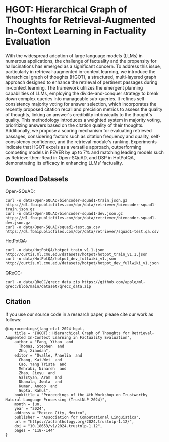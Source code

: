 # HGOT: Hierarchical Graph of Thoughts for Retrieval-Augmented In-Context Learning in Factuality Evaluation
With the widespread adoption of large language models (LLMs) in numerous applications, the challenge of factuality and the propensity for hallucinations has emerged as a significant concern. To address this issue, particularly in retrieval-augmented in-context learning, we introduce the hierarchical graph of thoughts (HGOT), a structured, multi-layered graph approach designed to enhance the retrieval of pertinent passages during in-context learning. The framework utilizes the emergent planning capabilities of LLMs, employing the divide-and-conquer strategy to break down complex queries into manageable sub-queries. It refines self-consistency majority voting for answer selection, which incorporates the recently proposed citation recall and precision metrics to assess the quality of thoughts, linking an answer's credibility intrinsically to the thought's quality. This methodology introduces a weighted system in majority voting, prioritizing answers based on the citation quality of their thoughts. Additionally, we propose a scoring mechanism for evaluating retrieved passages, considering factors such as citation frequency and quality, self-consistency confidence, and the retrieval module's ranking. Experiments indicate that HGOT excels as a versatile approach, outperforming competing models in FEVER by up to 7% and matching leading models such as Retrieve-then-Read in Open-SQuAD, and DSP in HotPotQA, demonstrating its efficacy in enhancing LLMs' factuality.

## Download Datasets

Open-SQuAD: 
```
curl -o data/Open-SQuAD/biencoder-squad1-train.json.gz https://dl.fbaipublicfiles.com/dpr/data/retriever/biencoder-squad1-train.json.gz
curl -o data/Open-SQuAD/biencoder-squad1-dev.json.gz https://dl.fbaipublicfiles.com/dpr/data/retriever/biencoder-squad1-dev.json.gz
curl -o data/Open-SQuAD/squad1-test.qa.csv https://dl.fbaipublicfiles.com/dpr/data/retriever/squad1-test.qa.csv
```
HotPotQA: 
```
curl -o data/HotPotQA/hotpot_train_v1.1.json http://curtis.ml.cmu.edu/datasets/hotpot/hotpot_train_v1.1.json
curl -o data/HotPotQA/hotpot_dev_fullwiki_v1.json http://curtis.ml.cmu.edu/datasets/hotpot/hotpot_dev_fullwiki_v1.json
```
QReCC:
```
curl -o data/QReCC/qrecc_data.zip https://github.com/apple/ml-qrecc/blob/main/dataset/qrecc_data.zip
```
## Citation
If you use our source code in a research paper, please cite our work as follows:

```
@inproceedings{fang-etal-2024-hgot,
    title = "{HGOT}: Hierarchical Graph of Thoughts for Retrieval-Augmented In-Context Learning in Factuality Evaluation",
    author = "Fang, Yihao  and
      Thomas, Stephen  and
      Zhu, Xiaodan",
    editor = "Ovalle, Anaelia  and
      Chang, Kai-Wei  and
      Cao, Yang Trista  and
      Mehrabi, Ninareh  and
      Zhao, Jieyu  and
      Galstyan, Aram  and
      Dhamala, Jwala  and
      Kumar, Anoop  and
      Gupta, Rahul",
    booktitle = "Proceedings of the 4th Workshop on Trustworthy Natural Language Processing (TrustNLP 2024)",
    month = jun,
    year = "2024",
    address = "Mexico City, Mexico",
    publisher = "Association for Computational Linguistics",
    url = "https://aclanthology.org/2024.trustnlp-1.12/",
    doi = "10.18653/v1/2024.trustnlp-1.12",
    pages = "118--144"
}
```
